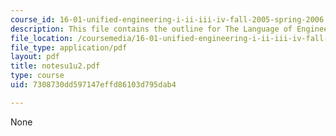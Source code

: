 ```yaml
---
course_id: 16-01-unified-engineering-i-ii-iii-iv-fall-2005-spring-2006
description: This file contains the outline for The Language of Engineering.
file_location: /coursemedia/16-01-unified-engineering-i-ii-iii-iv-fall-2005-spring-2006/7308730dd597147effd86103d795dab4_notesu1u2.pdf
file_type: application/pdf
layout: pdf
title: notesu1u2.pdf
type: course
uid: 7308730dd597147effd86103d795dab4

---
```

None
